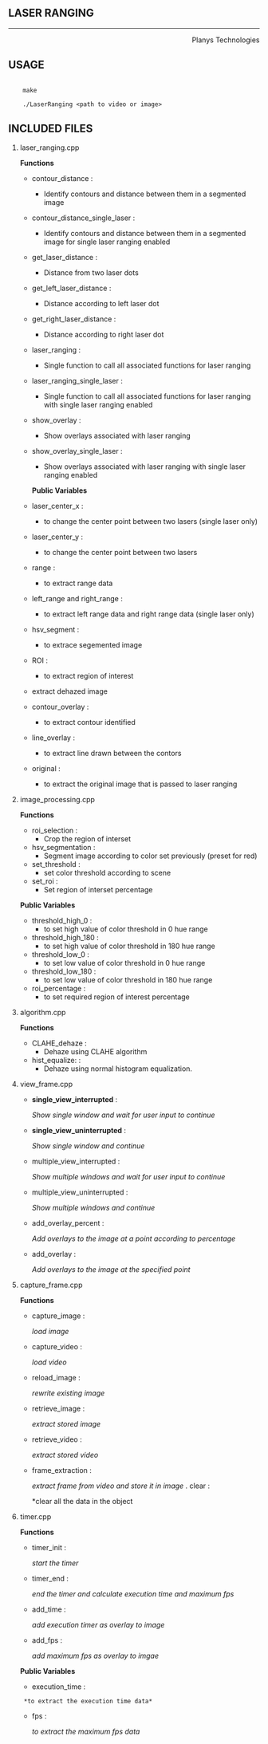 
LASER RANGING
-----------------    
-----------------   
                                    
<div style="text-align: right"> Planys Technologies </div>

## USAGE


```shell
     
    make

    ./LaserRanging <path to video or image>
```

## INCLUDED FILES

   

1. laser_ranging.cpp   
            
    **Functions**

    * contour_distance                :
    
        * Identify contours and distance between them in a segmented image                
    * contour_distance_single_laser   : 
    
        * Identify contours and distance between them in a segmented image for single laser ranging enabled
    * get_laser_distance              : 
    
        * Distance from two laser dots     
    * get_left_laser_distance         : 
    
        * Distance according to left laser dot        
    * get_right_laser_distance        : 
    
        * Distance according to right laser dot   
    *    laser_ranging                   : 
    
            * Single function to call all associated functions for laser ranging   
    * laser_ranging_single_laser      : 
    
        * Single function to call all associated functions for laser ranging with single laser ranging enabled
    * show_overlay                    : 
    
        * Show overlays associated with laser ranging   
    * show_overlay_single_laser       : 
    
        * Show overlays associated with laser ranging with single laser ranging enabled 

        **Public Variables**
    * laser_center_x                  : 
        * to change the center point between two lasers (single laser only)
    * laser_center_y                  : 
        * to change the center point between two lasers
    * range                           : 
        * to extract range data
    * left_range and right_range      : 
        * to extract left range data and right range data (single laser only)
    * hsv_segment                     : 
        * to extrace segemented image
    * ROI                             : 
        * to extract region of interest 
    * extract dehazed image
    * contour_overlay                 : 
        * to extract contour identified
    *  line_overlay                    : 
        * to extract line drawn between the contors
    *  original                        : 
        * to extract the original image that is passed to laser ranging 

2. image_processing.cpp

    **Functions**

    *  roi_selection                   :
        *  Crop the region of interset
    *  hsv_segmentation                : 
        * Segment image according to color set previously (preset for red)
    *  set_threshold                   : 
        * set color threshold according to scene
    * set_roi                         : 
        * Set region of interset percentage

    **Public Variables**

    * threshold_high_0                : 
        * to set high value of color threshold in 0 hue range
    * threshold_high_180              : 
        * to set high value of color threshold in 180 hue range
    * threshold_low_0                 : 
        *   to set low value of color threshold in 0 hue range
    * threshold_low_180               : 
        * to set low value of color threshold in 180 hue range
    * roi_percentage                  : 
        * to set required region of interest percentage

 3. algorithm.cpp

    **Functions**
    * CLAHE_dehaze                     : 
        * Dehaze using CLAHE algorithm
    * hist_equalize:                     : 
        * Dehaze using normal histogram equalization.
4. view_frame.cpp

    * **single_view_interrupted**         : 
        
        *Show single window and wait for user input to continue*
    * **single_view_uninterrupted**       : 
        
        *Show single window and continue*
    * multiple_view_interrupted       : 
        
        *Show multiple windows and wait for user input to continue*
    * multiple_view_uninterrupted     : 
        
        *Show multiple windows and continue*
    * add_overlay_percent             : 
        
        *Add overlays to the image at a point according to percentage*
    * add_overlay                     : 
        
         *Add overlays to the image at the specified point*
        
5. capture_frame.cpp

    **Functions**
   * capture_image                   : 
        
        *load image*
    * capture_video                   : 
    
        *load video*

    * reload_image                    : 
    
        *rewrite existing image*
    * retrieve_image                  : 
    
        *extract stored image*
    *  retrieve_video                  : 
    
        *extract stored video*
    * frame_extraction                : 
    
        *extract frame from video and store it in  image*
    . clear                           : 
    
        *clear all the data in the object
        
6. timer.cpp    

    **Functions**
    * timer_init                      : 
        
        *start the timer*
    * timer_end                       : 
        
        *end the timer and calculate execution time and maximum fps*
    * add_time                        :    
       
        *add execution timer as overlay to image*
    * add_fps                         : 
    
        *add maximum fps as overlay to imgae*

    **Public Variables**
    *    execution_time                  : 
    
        *to extract the execution time data*
    * fps  :

        *to extract the maximum fps data*
        

